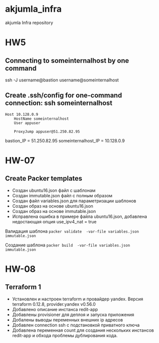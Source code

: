 
# akjumla_infra
akjumla Infra repository

# HW5
## Connecting to someinternalhost by one command
ssh -J username@bastion username@someinternalhost

## Create .ssh/config for one-command connection: ssh someinternalhost
    Host 10.128.0.9
        HostName someinternalhost
        User appuser

        ProxyJump appuser@51.250.82.95

bastion_IP = 51.250.82.95
someinternalhost_IP = 10.128.0.9

# HW-07

## Create Packer templates

- Создан ubuntu16.json файл с шаблонам
- Создан immutable.json файл с полным образом
- Создан файл variables.json для параметризации шаблонов
- Создан образ на основе ubuntu16.json
- Создан образ на основе immutable.json
- Исправлена ошибка в примере файла ubuntu16.json, добавлена недостающая опция use_ipv4_nat = true

Валидация шаблона
`packer validate  -var-file variables.json immutable.json`

Создание шаблона
`packer build  -var-file variables.json immutable.json `

# HW-08

## Terraform 1

- Установлен и настроен terraform и провайдер yandex. Версия terraform 0.12.8,  provider.yandex v0.56.0
- Добавлено описание инстанса redit-app
- Добавлены provisioner для деплоя и запуска приложения
- Добалены выводы переменных внешних ip адресов
- Добавлен connection ssh с подстановкой приватного ключа
- Добавлена переменная count для создания нескольких инстансов redit-app и обхода проблемы дублирования кода.
